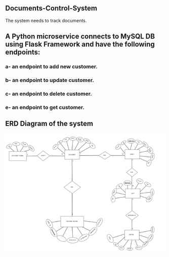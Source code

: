 ## Documents-Control-System
The system needs to track documents.  

<h2>A Python microservice connects to MySQL DB using Flask Framework and have the following endpoints:</h2>
<h3>a- an endpoint to add new customer.</h3>
<h3>b- an endpoint to update customer.</h3>
<h3>c- an endpoint to delete customer.</h3>
<h3>e- an endpoint to get customer.</h3> 

## ERD Diagram of the system 
<img src="ERD.PNG" alt="ERD Diagram" width="800px">  




